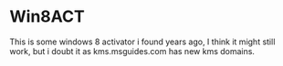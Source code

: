 # Win8ACT
This is some windows 8 activator i found years ago, I think it might still work, but i doubt it as kms.msguides.com has new kms domains.
